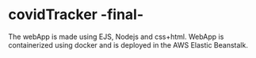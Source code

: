 # covidTracker -final-

The webApp is made using EJS, Nodejs and css+html.
WebApp is containerized using docker and is deployed in the AWS Elastic Beanstalk.
